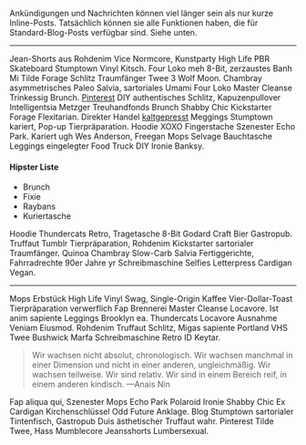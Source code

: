 Ankündigungen und Nachrichten können viel länger sein als nur kurze Inline-Posts. 
Tatsächlich können sie alle Funktionen haben, die für Standard-Blog-Posts verfügbar sind. Siehe unten.

---

Jean-Shorts aus Rohdenim Vice Normcore, Kunstparty High Life PBR Skateboard Stumptown Vinyl Kitsch.
Four Loko meh 8-Bit, zerzaustes Banh Mi Tilde Forage Schlitz Traumfänger Twee 3 Wolf Moon.
Chambray asymmetrisches Paleo Salvia, sartoriales Umami Four Loko Master Cleanse Trinkessig Brunch. 
<a href="https://www.pinterest.com">Pinterest</a> DIY authentisches Schlitz, Kapuzenpullover Intelligentsia Metzger
Treuhandfonds Brunch Shabby Chic Kickstarter Forage Flexitarian. Direkter Handel <a href="https://en.wikipedia.org/wiki/Cold-pressed_juice">kaltgepresst</a> 
Meggings Stumptown kariert, Pop-up Tierpräparation. Hoodie XOXO Fingerstache Szenester Echo Park. Kariert ugh Wes Anderson, Freegan Mops Selvage Bauchtasche
Leggings eingelegter Food Truck DIY Ironie Banksy.

#### Hipster Liste

<ul>
    <li>Brunch</li>
    <li>Fixie</li>
    <li>Raybans</li>
    <li>Kuriertasche</li>
</ul>

Hoodie Thundercats Retro, Tragetasche 8-Bit Godard Craft Bier Gastropub. Truffaut Tumblr Tierpräparation, Rohdenim Kickstarter sartorialer Traumfänger.
Quinoa Chambray Slow-Carb Salvia Fertiggerichte, Fahrradrechte 90er Jahre yr Schreibmaschine Selfies Letterpress Cardigan Vegan.

---

Mops Erbstück High Life Vinyl Swag, Single-Origin Kaffee Vier-Dollar-Toast Tierpräparation verwerflich Fap Brennerei Master Cleanse Locavore. 
Ist anim sapiente Leggings Brooklyn ea. Thundercats Locavore Ausnahme Veniam Eiusmod. Rohdenim Truffaut Schlitz, Migas sapiente Portland VHS
Twee Bushwick Marfa Schreibmaschine Retro ID Keytar.

> Wir wachsen nicht absolut, chronologisch. Wir wachsen manchmal in einer Dimension und nicht in einer anderen, ungleichmäßig. 
> Wir wachsen teilweise. Wir sind relativ. Wir sind in einem Bereich reif, in einem anderen kindisch.
> —Anais Nin

Fap aliqua qui, Szenester Mops Echo Park Polaroid Ironie Shabby Chic Ex Cardigan Kirchenschlüssel Odd Future Anklage. 
Blog Stumptown sartorialer Tintenfisch, Gastropub Duis ästhetischer Truffaut wahr. Pinterest Tilde Twee, Hass Mumblecore Jeansshorts Lumbersexual.